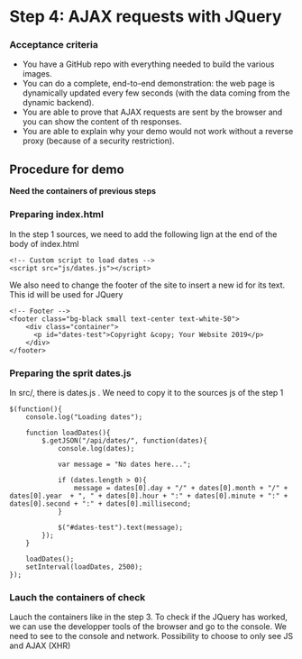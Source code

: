 # Step 4: AJAX requests with JQuery

### Acceptance criteria

* You have a GitHub repo with everything needed to build the various images.
* You can do a complete, end-to-end demonstration: the web page is dynamically updated every few seconds (with the data coming from the dynamic backend).
* You are able to prove that AJAX requests are sent by the browser and you can show the content of th responses.
* You are able to explain why your demo would not work without a reverse proxy (because of a security restriction).

## Procedure for demo

**Need the containers of previous steps**

### Preparing index.html

In the step 1 sources, we need to add the following lign at the end of the body of index.html
```
<!-- Custom script to load dates -->
<script src="js/dates.js"></script>
```

We also need to change the footer of the site to insert a new id for its text. This id will be used for JQuery
```
<!-- Footer -->
<footer class="bg-black small text-center text-white-50">
    <div class="container">
      <p id="dates-test">Copyright &copy; Your Website 2019</p>
    </div>
</footer>
```

### Preparing the sprit dates.js

In src/, there is dates.js .  We need to copy it to the sources js of the step 1
```
$(function(){
    console.log("Loading dates");

    function loadDates(){
        $.getJSON("/api/dates/", function(dates){
            console.log(dates);

            var message = "No dates here...";

            if (dates.length > 0){
                message = dates[0].day + "/" + dates[0].month + "/" + dates[0].year  + ", " + dates[0].hour + ":" + dates[0].minute + ":" + dates[0].second + ":" + dates[0].millisecond;
            }

            $("#dates-test").text(message);
        });
    }
    
    loadDates();
    setInterval(loadDates, 2500);
});
```

### Lauch the containers of check

Lauch the containers like in the step 3. To check if the JQuery has worked, we can use the developper tools of the browser and go to the console. We need to see to the console and network. Possibility to choose to only see JS and AJAX (XHR) 